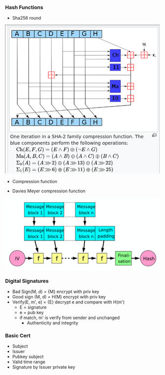 

### Hash Functions
- Sha256 round

![sha256](sha256.png)

- Compression function

- Davies Meyer compression function

![davie](davies_meyers.png)

### Digital Signatures
- Bad Sign(M, d) = {M} encrypt with priv key
- Good sign (M, d) = H(M) encrypt with priv key
- Verify(E, m', e) = {E} decrypt e and compare with H(m')
    - E = signature
    - e = pub key
    - if match, m' is verify from sender and unchanged
        - Authenticity and integrity

### Basic Cert
- Subject
- Issuer
- Pubkey subject
- Valid time range
- Signature by Issuer private key

